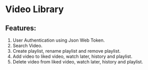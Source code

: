 # Video Library

## Features:

1. User Authentication using Json Web Token.
2. Search Video.
3. Create playlist, rename playlist and remove playlist.
4. Add video to liked video, watch later, history and playlist.
5. Delete video from liked video, watch later, history and playlist.
